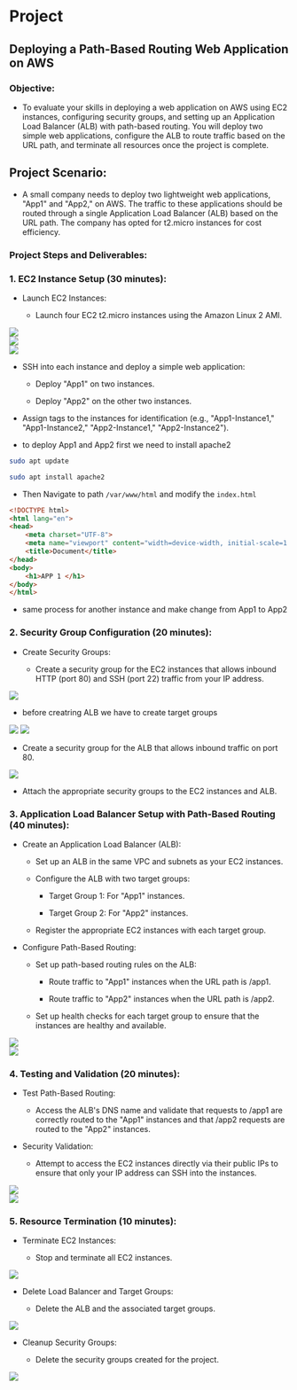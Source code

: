 # Project

## Deploying a Path-Based Routing Web Application on AWS

### Objective:

+ To evaluate your skills in deploying a web application on AWS using EC2 instances, configuring security groups, and setting up an Application Load Balancer (ALB) with path-based routing. You will deploy two simple web applications, configure the ALB to route traffic based on the URL path, and terminate all resources once the project is complete.

## Project Scenario:

+ A small company needs to deploy two lightweight web applications, "App1" and "App2," on AWS. The traffic to these applications should be routed through a single Application Load Balancer (ALB) based on the URL path. The company has opted for t2.micro instances for cost efficiency.

### Project Steps and Deliverables:

### 1. EC2 Instance Setup (30 minutes):

+ Launch EC2 Instances:
    
    + Launch four EC2 t2.micro instances using the Amazon Linux 2 AMI.


<img src="./images/pic1.png">
<br>


<img src="./images/pic2.png">
<br>


<img src="./images/pic3.png">
<br>


+ SSH into each instance and deploy a simple web application:
        
    + Deploy "App1" on two instances.
        
    + Deploy "App2" on the other two instances.

+ Assign tags to the instances for identification (e.g., "App1-Instance1," "App1-Instance2," "App2-Instance1," "App2-Instance2").

+ to deploy App1 and App2 first we need to install apache2

```sh
sudo apt update
```

```sh
sudo apt install apache2
```

+ Then Navigate to path ```/var/www/html``` and modify the ``index.html``

```html
<!DOCTYPE html>
<html lang="en">
<head>
    <meta charset="UTF-8">
    <meta name="viewport" content="width=device-width, initial-scale=1.0">
    <title>Document</title>
</head>
<body>
    <h1>APP 1 </h1>
</body>
</html>
```

+ same process for another instance and make change from App1 to App2 

### 2. Security Group Configuration (20 minutes):

+ Create Security Groups:
    
    + Create a security group for the EC2 instances that allows inbound HTTP (port 80) and SSH (port 22) traffic from your IP address.

<img src="./images/pic4.png">

+ before creatring ALB we have to create target groups

<img src="./images/pic7.png">

<img src="./images/pic8.png">

+ Create a security group for the ALB that allows inbound traffic on port 80.

<img src="./images/pic5.png">


+ Attach the appropriate security groups to the EC2 instances and ALB.


### 3. Application Load Balancer Setup with Path-Based Routing (40 minutes):

+ Create an Application Load Balancer (ALB):
    
    + Set up an ALB in the same VPC and subnets as your EC2 instances.
    
    + Configure the ALB with two target groups:
    
       + Target Group 1: For "App1" instances.
    
       + Target Group 2: For "App2" instances.
    
    + Register the appropriate EC2 instances with each target group.

+ Configure Path-Based Routing:
    
    + Set up path-based routing rules on the ALB:
    
       + Route traffic to "App1" instances when the URL path is /app1.
    
       + Route traffic to "App2" instances when the URL path is /app2.
    
    + Set up health checks for each target group to ensure that the instances are healthy and available.

<img src="./images/alb.png">

<br>

<img src="./images/rule.png">

### 4. Testing and Validation (20 minutes):

+ Test Path-Based Routing:

    + Access the ALB's DNS name and validate that requests to /app1 are correctly routed to the "App1" instances and that /app2 requests are routed to the "App2" instances.

+ Security Validation:
    
    + Attempt to access the EC2 instances directly via their public IPs to ensure that only your IP address can SSH into the instances.

<img src="./images/op1.png">

<br>

<img src="./images/op2.png">

<br>

### 5. Resource Termination (10 minutes):

+ Terminate EC2 Instances:

    + Stop and terminate all EC2 instances.

<img src="./images/instance_shutdown.png">


+ Delete Load Balancer and Target Groups:

    + Delete the ALB and the associated target groups.

<img src="./images/target_dele.png">


+ Cleanup Security Groups:

    + Delete the security groups created for the project.

<img src="./images/secgrp_delete.png">